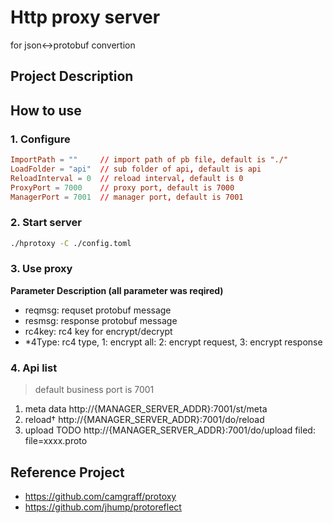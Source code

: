 # Http proxy server
for json<->protobuf convertion
## Project Description
## How to use
### 1. Configure
```toml
ImportPath = ""     // import path of pb file, default is "./"
LoadFolder = "api"  // sub folder of api, default is api
ReloadInterval = 0  // reload interval, default is 0
ProxyPort = 7000    // proxy port, default is 7000
ManagerPort = 7001  // manager port, default is 7001
```

### 2. Start server
```bash
./hprotoxy -C ./config.toml
```

### 3. Use proxy
**Parameter Description (all parameter was reqired)**
* reqmsg: requset protobuf message
* resmsg: response protobuf message
* rc4key: rc4 key for encrypt/decrypt
* *4Type: rc4 type, 1: encrypt all: 2: encrypt request, 3: encrypt response

### 4. Api list
> default business port is 7001
1. meta data
http://{MANAGER_SERVER_ADDR}:7001/st/meta
2. reload†
http://{MANAGER_SERVER_ADDR}:7001/do/reload
2. upload TODO
http://{MANAGER_SERVER_ADDR}:7001/do/upload
filed: file=xxxx.proto

## Reference Project
* https://github.com/camgraff/protoxy
* https://github.com/jhump/protoreflect
